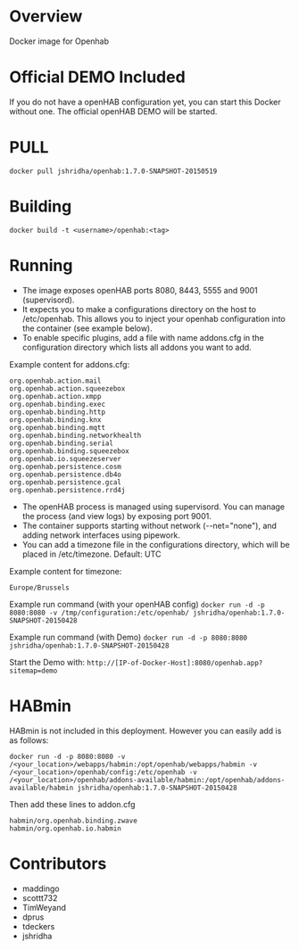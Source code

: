 Overview
========

Docker image for Openhab


Official DEMO Included
========

If you do not have a openHAB configuration yet, you can start this Docker without one. The official openHAB DEMO will be started. 

PULL
=======
```docker pull jshridha/openhab:1.7.0-SNAPSHOT-20150519```

Building
========

```docker build -t <username>/openhab:<tag>```

Running
=======

* The image exposes openHAB ports 8080, 8443, 5555 and 9001 (supervisord).
* It expects you to make a configurations directory on the host to /etc/openhab.  This allows you to inject your openhab configuration into the container (see example below).
* To enable specific plugins, add a file with name addons.cfg in the configuration directory which lists all addons you want to add.

Example content for addons.cfg:
```
org.openhab.action.mail
org.openhab.action.squeezebox
org.openhab.action.xmpp
org.openhab.binding.exec
org.openhab.binding.http
org.openhab.binding.knx
org.openhab.binding.mqtt
org.openhab.binding.networkhealth
org.openhab.binding.serial
org.openhab.binding.squeezebox
org.openhab.io.squeezeserver
org.openhab.persistence.cosm
org.openhab.persistence.db4o
org.openhab.persistence.gcal
org.openhab.persistence.rrd4j
```

* The openHAB process is managed using supervisord.  You can manage the process (and view logs) by exposing port 9001.
* The container supports starting without network (--net="none"), and adding network interfaces using pipework.
* You can add a timezone file in the configurations directory, which will be placed in /etc/timezone. Default: UTC

Example content for timezone:
```
Europe/Brussels
```

Example run command (with your openHAB config)
```docker run -d -p 8080:8080 -v /tmp/configuration:/etc/openhab/ jshridha/openhab:1.7.0-SNAPSHOT-20150428```

Example run command (with Demo)
```docker run -d -p 8080:8080 jshridha/openhab:1.7.0-SNAPSHOT-20150428```

Start the Demo with: ```http://[IP-of-Docker-Host]:8080/openhab.app?sitemap=demo```

HABmin
=======

HABmin is not included in this deployment.  However you can easily add is as follows:
```
docker run -d -p 8080:8080 -v /<your_location>/webapps/habmin:/opt/openhab/webapps/habmin -v /<your_location>/openhab/config:/etc/openhab -v /<your_location>/openhab/addons-available/habmin:/opt/openhab/addons-available/habmin jshridha/openhab:1.7.0-SNAPSHOT-20150428
```

Then add these lines to addon.cfg
```
habmin/org.openhab.binding.zwave
habmin/org.openhab.io.habmin
```

Contributors
============
* maddingo
* scottt732
* TimWeyand
* dprus
* tdeckers
* jshridha